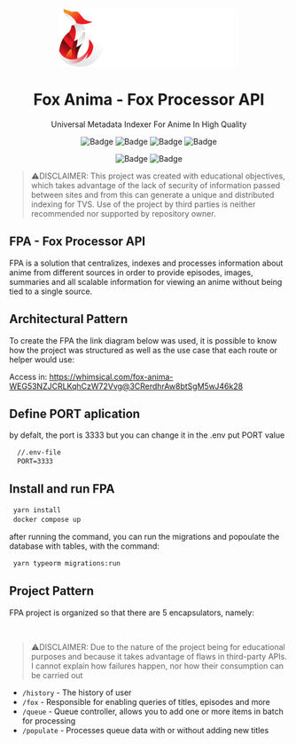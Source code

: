 <div align="center">
    <img src="https://github.com/jeffsLM/fox-processor-api/raw/master/src/assets/logo-fox-anima.png" alt="Fox Anima Logo">
</div>

<h1 align="center">Fox Anima - Fox Processor API</h1>
<p align="center">Universal Metadata Indexer For Anime In High Quality</p>

<div  align="center">

![Badge](https://img.shields.io/badge/Node.js-43853D?style=for-the-badge&logo=node.js&logoColor=white)
![Badge](https://img.shields.io/badge/TypeScript-007ACC?style=for-the-badge&logo=typescript&logoColor=white)
![Badge](https://img.shields.io/badge/Docker-2496ED?style=for-the-badge&logo=docker&logoColor=white)
![Badge](https://img.shields.io/badge/TYPEORM-orange?style=for-the-badge)

</div>
<div  align="center">

![Badge](https://img.shields.io/badge/PostgreSQL-316192?style=for-the-badge&logo=postgresql&logoColor=white)
![Badge](https://img.shields.io/badge/Heroku-430098?style=for-the-badge&logo=heroku&logoColor=white)

</div>

<!-- LEGALITY-WARNING:START - Do not remove or modify this section -->

> :warning:DISCLAIMER: This project was created with educational objectives, which takes advantage of the lack of security of information passed between sites and from this can generate a unique and distributed indexing for TVS. Use of the project by third parties is neither recommended nor supported by repository owner.

<!-- LEGALITY-WARNING:END -->

<h2>FPA - Fox Processor API</h2>
<p>FPA is a solution that centralizes, indexes and processes information about anime from different sources in order to provide episodes, images, summaries and all scalable information for viewing an anime without being tied to a single source.</p>

<h2>Architectural Pattern</h2>
<p>To create the FPA the link diagram below was used, it is possible to know how the project was structured as well as the use case that each route or helper would use:</p>
<p>Access in: <a href="https://whimsical.com/fox-anima-WEG53NZJCRLKqhCzW72Vvg@3CRerdhrAw8btSgM5wJ46k28">https://whimsical.com/fox-anima-WEG53NZJCRLKqhCzW72Vvg@3CRerdhrAw8btSgM5wJ46k28</a></p>

<h2>Define PORT aplication</h2>

by defalt, the port is 3333 but you can change it in the .env put PORT value

```
  //.env-file
  PORT=3333
```

<h2>Install and run FPA</h2>

```bash
 yarn install
 docker compose up
```

after running the command, you can run the migrations and popoulate the database with tables, with the command:

```bash
 yarn typeorm migrations:run
```

<h2>Project Pattern</h2>
FPA project is organized so that there are 5 encapsulators, namely:

&nbsp;&nbsp;

> :warning:DISCLAIMER: Due to the nature of the project being for educational purposes and because it takes advantage of flaws in third-party APIs. I cannot explain how failures happen, nor how their consumption can be carried out

<ul>
  <li>
    <code>/history</code> - The history of user
  </li>
  <li>
    <code>/fox</code> - Responsible for enabling queries of titles, episodes and more
  </li>
  <li>
    <code>/queue</code> - Queue controller, allows you to add one or more items
 in batch for processing
  </li>
  <li>
    <code>/populate</code> - Processes queue data with or without adding new titles
  </li>
</ul>
